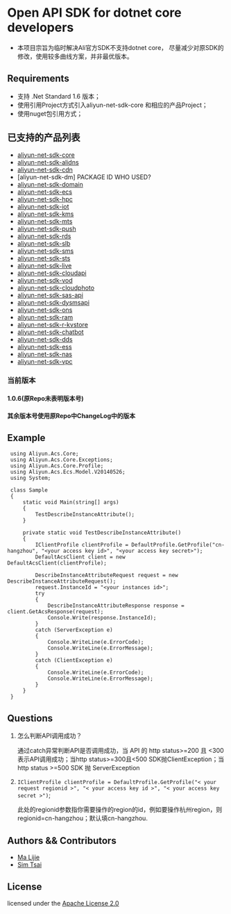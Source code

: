 # Open API SDK for dotnet core developers
- 本项目宗旨为临时解决Ali官方SDK不支持dotnet core， 尽量减少对原SDK的修改，使用较多曲线方案，并非最优版本。

## Requirements

- 支持 .Net Standard 1.6 版本；
- 使用引用Project方式引入aliyun-net-sdk-core 和相应的产品Project；
- 使用nuget包引用方式；

## 已支持的产品列表
- [aliyun-net-sdk-core](https://www.nuget.org/packages/aliyun-net-sdk-core/)
- [aliyun-net-sdk-alidns](https://www.nuget.org/packages/aliyun-net-sdk-alidns/)
- [aliyun-net-sdk-cdn](https://www.nuget.org/packages/aliyun-net-sdk-cdn/)
- [aliyun-net-sdk-dm] PACKAGE ID WHO USED?
- [aliyun-net-sdk-domain](https://www.nuget.org/packages/aliyun-net-sdk-domain/)
- [aliyun-net-sdk-ecs](https://www.nuget.org/packages/aliyun-net-sdk-ecs/)
- [aliyun-net-sdk-hpc](https://www.nuget.org/packages/aliyun-net-sdk-hpc/)
- [aliyun-net-sdk-iot](https://www.nuget.org/packages/aliyun-net-sdk-iot/)
- [aliyun-net-sdk-kms](https://www.nuget.org/packages/aliyun-net-sdk-kms/)
- [aliyun-net-sdk-mts](https://www.nuget.org/packages/aliyun-net-sdk-mts/)
- [aliyun-net-sdk-push](https://www.nuget.org/packages/aliyun-net-sdk-push/)
- [aliyun-net-sdk-rds](https://www.nuget.org/packages/aliyun-net-sdk-rds/)
- [aliyun-net-sdk-slb](https://www.nuget.org/packages/aliyun-net-sdk-slb/)
- [aliyun-net-sdk-sms](https://www.nuget.org/packages/aliyun-net-sdk-sms/)
- [aliyun-net-sdk-sts](https://www.nuget.org/packages/aliyun-net-sdk-sts/)
- [aliyun-net-sdk-live](https://www.nuget.org/packages/aliyun-net-sdk-live/)
- [aliyun-net-sdk-cloudapi](https://www.nuget.org/packages/aliyun-net-sdk-cloudapi/)
- [aliyun-net-sdk-vod](https://www.nuget.org/packages/aliyun-net-sdk-vod/)
- [aliyun-net-sdk-cloudphoto](https://www.nuget.org/packages/aliyun-net-sdk-cloudphoto/)
- [aliyun-net-sdk-sas-api](https://www.nuget.org/packages/aliyun-net-sdk-sas-api/)
- [aliyun-net-sdk-dysmsapi](https://www.nuget.org/packages/aliyun-net-sdk-dysmsapi/)
- [aliyun-net-sdk-ons](https://www.nuget.org/packages/aliyun-net-sdk-ons/)
- [aliyun-net-sdk-ram](https://www.nuget.org/packages/aliyun-net-sdk-ram/)
- [aliyun-net-sdk-r-kvstore](https://www.nuget.org/packages/aliyun-net-sdk-r-kvstore/)
- [aliyun-net-sdk-chatbot](https://www.nuget.org/packages/aliyun-net-sdk-chatbot/)
- [aliyun-net-sdk-dds](https://www.nuget.org/packages/aliyun-net-sdk-dds/)
- [aliyun-net-sdk-ess](https://www.nuget.org/packages/aliyun-net-sdk-ess/)
- [aliyun-net-sdk-nas](https://www.nuget.org/packages/aliyun-net-sdk-nas/)
- [aliyun-net-sdk-vpc](https://www.nuget.org/packages/aliyun-net-sdk-vpc/)

### 当前版本
#### 1.0.6(原Repo未表明版本号)
#### 其余版本号使用原Repo中ChangeLog中的版本

## Example
   ```CSharp
    using Aliyun.Acs.Core;
    using Aliyun.Acs.Core.Exceptions;
    using Aliyun.Acs.Core.Profile;
    using Aliyun.Acs.Ecs.Model.V20140526;
    using System;
     
    class Sample
    {
        static void Main(string[] args)
        {
            TestDescribeInstanceAttribute();
        }
        
        private static void TestDescribeInstanceAttribute()
        {
            IClientProfile clientProfile = DefaultProfile.GetProfile("cn-hangzhou", "<your access key id>", "<your access key secret>");
            DefaultAcsClient client = new DefaultAcsClient(clientProfile);
            
            DescribeInstanceAttributeRequest request = new DescribeInstanceAttributeRequest();
            request.InstanceId = "<your instances id>";
            try
            {
                DescribeInstanceAttributeResponse response = client.GetAcsResponse(request);
                Console.Write(response.InstanceId);
            }
            catch (ServerException e)
            {
                Console.WriteLine(e.ErrorCode);
                Console.WriteLine(e.ErrorMessage);
            }
            catch (ClientException e)
            {
                Console.WriteLine(e.ErrorCode);
                Console.WriteLine(e.ErrorMessage);
            }
        }
    }
   ```

## Questions

1. 怎么判断API调用成功？

	通过catch异常判断API是否调用成功，当 API 的 http status>=200 且 <300 表示API调用成功；当http status>=300且<500 SDK抛ClientException；当http status >=500 SDK 抛 ServerException

2. `IClientProfile clientProfile = DefaultProfile.GetProfile("< your request regionid >", "< your access key id >", "< your access key secret >")`;

	此处的regionid参数指你需要操作的region的id，例如要操作杭州region，则regionid=cn-hangzhou；默认填cn-hangzhou.



## Authors && Contributors

- [Ma Lijie](https://github.com/malijiefoxmail)
- [Sim Tsai](https://github.com/simhgd)

## License

licensed under the [Apache License 2.0](https://www.apache.org/licenses/LICENSE-2.0.html)
